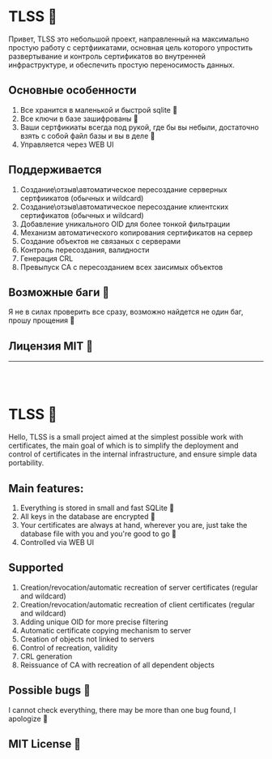 # TLSS 🎈

Привет, TLSS это небольшой проект, направленный на максимально простую работу с сертфиикатами, основная цель которого упростить развертывание и контроль сертификатов во внутренней инфраструктуре, и обеспечить простую переносимость данных.

## Основные особенности

1) Все хранится в маленькой и быстрой sqlite 💾
2) Все ключи в базе зашифрованы 🔑
3) Ваши сертфикиаты всегда под рукой, где бы вы небыли, достаточно взять с собой файл базы и вы в деле 🚀
4) Управляется через WEB UI

## Поддерживается

1) Создание\отзыв\автоматическое пересоздание серверных сертфиикатов (обычных и wildcard)
2) Создание\отзыв\автоматическое пересоздание клиентских сертификатов (обычных и wildcard)
3) Добавление уникального OID для более тонкой фильтрации
4) Механизм автоматического копирования сертификатов на сервер
5) Создание объектов не связаных с серверами
6) Контроль пересоздания, валидности
7) Генерация CRL
8) Превыпуск CA с пересозданием всех заисимых объектов 

## Возможные баги 🎃
Я не в силах проверить все сразу, возможно найдется не один баг, прошу прощения 🥺

## Лицензия MIT 🎉
---  

<br></br>

# TLSS 🎈

Hello, TLSS is a small project aimed at the simplest possible work with certificates, the main goal of which is to simplify the deployment and control of certificates in the internal infrastructure, and ensure simple data portability.

## Main features:

1) Everything is stored in small and fast SQLite 💾
2) All keys in the database are encrypted 🔑
3) Your certificates are always at hand, wherever you are, just take the database file with you and you're good to go 🚀
4) Controlled via WEB UI

## Supported

1) Creation/revocation/automatic recreation of server certificates (regular and wildcard)
2) Creation/revocation/automatic recreation of client certificates (regular and wildcard)
3) Adding unique OID for more precise filtering
4) Automatic certificate copying mechanism to server
5) Creation of objects not linked to servers
6) Control of recreation, validity
7) CRL generation
8) Reissuance of CA with recreation of all dependent objects

## Possible bugs 🎃

I cannot check everything, there may be more than one bug found, I apologize 🥺

## MIT License 🎉